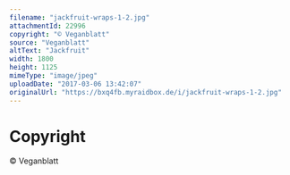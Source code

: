 ```yaml
---
filename: "jackfruit-wraps-1-2.jpg"
attachmentId: 22996
copyright: "© Veganblatt"
source: "Veganblatt"
altText: "Jackfruit"
width: 1800
height: 1125
mimeType: "image/jpeg"
uploadDate: "2017-03-06 13:42:07"
originalUrl: "https://bxq4fb.myraidbox.de/i/jackfruit-wraps-1-2.jpg"
---
```


# Copyright

© Veganblatt
